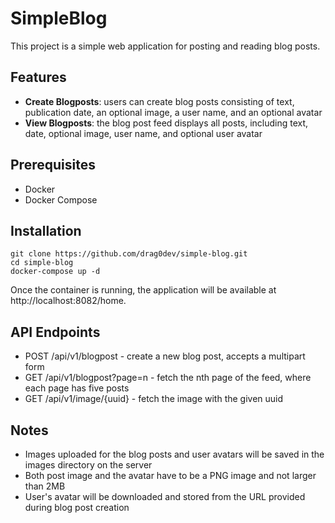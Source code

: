 # SimpleBlog
This project is a simple web application for posting and reading blog posts.

## Features
- **Create Blogposts**: users can create blog posts consisting of text, publication date, an optional image, a user name, and an optional avatar
- **View Blogposts**: the blog post feed displays all posts, including text, date, optional image, user name, and optional user avatar

## Prerequisites
- Docker
- Docker Compose

## Installation
```
git clone https://github.com/drag0dev/simple-blog.git
cd simple-blog
docker-compose up -d
```
Once the container is running, the application will be available at http://localhost:8082/home.

## API Endpoints
- POST /api/v1/blogpost - create a new blog post, accepts a multipart form
- GET /api/v1/blogpost?page=n - fetch the nth page of the feed, where each page has five posts
- GET  /api/v1/image/{uuid} - fetch the image with the given uuid

## Notes
- Images uploaded for the blog posts and user avatars will be saved in the images directory on the server
- Both post image and the avatar have to be a PNG image and not larger than 2MB
- User's avatar will be downloaded and stored from the URL provided during blog post creation